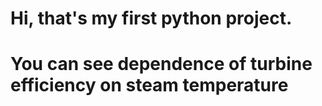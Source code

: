 # Hi, that's  my first python project.
# You can see dependence of turbine efficiency on steam temperature
